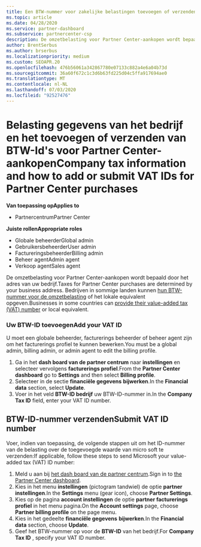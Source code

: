 ```yaml
---
title: Een BTW-nummer voor zakelijke belastingen toevoegen of verzenden
ms.topic: article
ms.date: 04/28/2020
ms.service: partner-dashboard
ms.subservice: partnercenter-csp
description: De omzetbelasting voor Partner Center-aankopen wordt bepaald door het adres van uw bedrijf. Bedrijven in sommige landen kunnen hun BTW-nummer of een lokaal equivalent opgeven.
author: BrentSerbus
ms.author: brserbus
ms.localizationpriority: medium
ms.custom: SEOAPR.20
ms.openlocfilehash: 476b56061a342867780e07133c882a4e6a04b73d
ms.sourcegitcommit: 36a60f672c1c3d6b63fd225d04c5ffa917694ae0
ms.translationtype: MT
ms.contentlocale: nl-NL
ms.lasthandoff: 07/03/2020
ms.locfileid: "92527476"
---
```

# <a name="company-tax-information-and-how-to-add-or-submit-vat-ids-for-partner-center-purchases"></a><span data-ttu-id="b6a0e-104">Belasting gegevens van het bedrijf en het toevoegen of verzenden van BTW-Id's voor Partner Center-aankopen</span><span class="sxs-lookup"><span data-stu-id="b6a0e-104">Company tax information and how to add or submit VAT IDs for Partner Center purchases</span></span>

<span data-ttu-id="b6a0e-105">**Van toepassing op**</span><span class="sxs-lookup"><span data-stu-id="b6a0e-105">**Applies to**</span></span>

- <span data-ttu-id="b6a0e-106">Partnercentrum</span><span class="sxs-lookup"><span data-stu-id="b6a0e-106">Partner Center</span></span>

<span data-ttu-id="b6a0e-107">**Juiste rollen**</span><span class="sxs-lookup"><span data-stu-id="b6a0e-107">**Appropriate roles**</span></span>
-   <span data-ttu-id="b6a0e-108">Globale beheerder</span><span class="sxs-lookup"><span data-stu-id="b6a0e-108">Global admin</span></span>
-   <span data-ttu-id="b6a0e-109">Gebruikersbeheerder</span><span class="sxs-lookup"><span data-stu-id="b6a0e-109">User admin</span></span>
-   <span data-ttu-id="b6a0e-110">Factureringsbeheerder</span><span class="sxs-lookup"><span data-stu-id="b6a0e-110">Billing admin</span></span>
-   <span data-ttu-id="b6a0e-111">Beheer agent</span><span class="sxs-lookup"><span data-stu-id="b6a0e-111">Admin agent</span></span>
-   <span data-ttu-id="b6a0e-112">Verkoop agent</span><span class="sxs-lookup"><span data-stu-id="b6a0e-112">Sales agent</span></span>

<span data-ttu-id="b6a0e-113">De omzetbelasting voor Partner Center-aankopen wordt bepaald door het adres van uw bedrijf.</span><span class="sxs-lookup"><span data-stu-id="b6a0e-113">Taxes for Partner Center purchases are determined by your business address.</span></span> <span data-ttu-id="b6a0e-114">Bedrijven in sommige landen kunnen [hun BTW-nummer voor de omzetbelasting](#submit-vat-id-number) of het lokale equivalent opgeven.</span><span class="sxs-lookup"><span data-stu-id="b6a0e-114">Businesses in some countries can [provide their value-added tax (VAT) number](#submit-vat-id-number) or local equivalent.</span></span>

### <a name="add-your-vat-id"></a><span data-ttu-id="b6a0e-115">Uw BTW-ID toevoegen</span><span class="sxs-lookup"><span data-stu-id="b6a0e-115">Add your VAT ID</span></span>

<span data-ttu-id="b6a0e-116">U moet een globale beheerder, facturerings beheerder of beheer agent zijn om het facturerings profiel te kunnen bewerken.</span><span class="sxs-lookup"><span data-stu-id="b6a0e-116">You must be a global admin, billing admin, or admin agent to  edit the billing profile.</span></span>

1.  <span data-ttu-id="b6a0e-117">Ga in het **dash board van de partner centrum** naar  **instellingen** en selecteer vervolgens **facturerings profiel**.</span><span class="sxs-lookup"><span data-stu-id="b6a0e-117">From the **Partner Center dashboard** go to  **Settings** and then select **Billing profile**.</span></span>
2.  <span data-ttu-id="b6a0e-118">Selecteer in de sectie **financiële gegevens** **bijwerken**.</span><span class="sxs-lookup"><span data-stu-id="b6a0e-118">In the **Financial data** section, select **Update**.</span></span>
3.  <span data-ttu-id="b6a0e-119">Voer in het veld **BTW-ID bedrijf** uw BTW-ID-nummer in.</span><span class="sxs-lookup"><span data-stu-id="b6a0e-119">In the **Company Tax ID** field, enter your VAT ID number.</span></span>

## <a name="submit-vat-id-number"></a><span data-ttu-id="b6a0e-120">BTW-ID-nummer verzenden</span><span class="sxs-lookup"><span data-stu-id="b6a0e-120">Submit VAT ID number</span></span>

<span data-ttu-id="b6a0e-121">Voer, indien van toepassing, de volgende stappen uit om het ID-nummer van de belasting over de toegevoegde waarde van micro soft te verzenden:</span><span class="sxs-lookup"><span data-stu-id="b6a0e-121">If applicable, follow these steps to send Microsoft your value-added tax (VAT) ID number:</span></span>

1. <span data-ttu-id="b6a0e-122">Meld u aan bij [het dash board van de partner centrum](https://partner.microsoft.com/dashboard/).</span><span class="sxs-lookup"><span data-stu-id="b6a0e-122">Sign in to [the Partner Center dashboard](https://partner.microsoft.com/dashboard/).</span></span>
2. <span data-ttu-id="b6a0e-123">Kies in het menu **instellingen** (pictogram tandwiel) de optie **partner instellingen**.</span><span class="sxs-lookup"><span data-stu-id="b6a0e-123">In the **Settings** menu (gear icon), choose **Partner Settings**.</span></span>
3. <span data-ttu-id="b6a0e-124">Kies op de pagina **account instellingen** de optie **partner facturerings profiel** in het menu pagina.</span><span class="sxs-lookup"><span data-stu-id="b6a0e-124">On the **Account settings** page, choose **Partner billing profile** on the page menu.</span></span>
4. <span data-ttu-id="b6a0e-125">Kies in het gedeelte **financiële gegevens** **bijwerken**.</span><span class="sxs-lookup"><span data-stu-id="b6a0e-125">In the **Financial data** section, choose **Update**.</span></span>
5. <span data-ttu-id="b6a0e-126">Geef het BTW-nummer op voor de **BTW-ID** van het bedrijf.</span><span class="sxs-lookup"><span data-stu-id="b6a0e-126">For **Company Tax ID** , specify your VAT ID number.</span></span>

